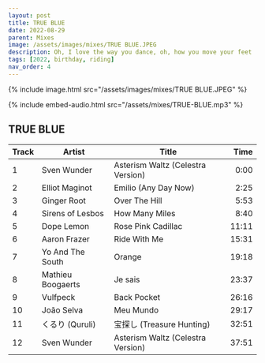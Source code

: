 ```yaml
---
layout: post
title: TRUE BLUE
date: 2022-08-29
parent: Mixes
image: /assets/images/mixes/TRUE BLUE.JPEG
description: Oh, I love the way you dance, oh, how you move your feet
tags: [2022, birthday, riding]
nav_order: 4
---
```

{% include image.html src="/assets/images/mixes/TRUE BLUE.JPEG" %}

{% include embed-audio.html src="/assets/mixes/TRUE-BLUE.mp3" %}

## TRUE BLUE

|Track|Artist|Title|Time|
|-|-|----------------|-:|
|1 |Sven Wunder |Asterism Waltz (Celestra Version) |0:00 |
|2 | Elliot Maginot | Emilio (Any Day Now) | 2:25 |
|3 | Ginger Root | Over The Hill | 5:53 |
|4 | Sirens of Lesbos | How Many Miles | 8:40 |
|5 | Dope Lemon | Rose Pink Cadillac | 11:11 |
|6 | Aaron Frazer | Ride With Me | 15:31 |
|7 | Yo And The South | Orange | 19:18 |
|8 | Mathieu Boogaerts | Je sais | 23:37 |
|9 | Vulfpeck | Back Pocket | 26:16 |
|10 | João Selva | Meu Mundo | 29:17 |
|11 |くるり (Quruli) | 宝探し (Treasure Hunting) | 32:51 |
|12 | Sven Wunder | Asterism Waltz (Celestra Version) | 37:51 |
